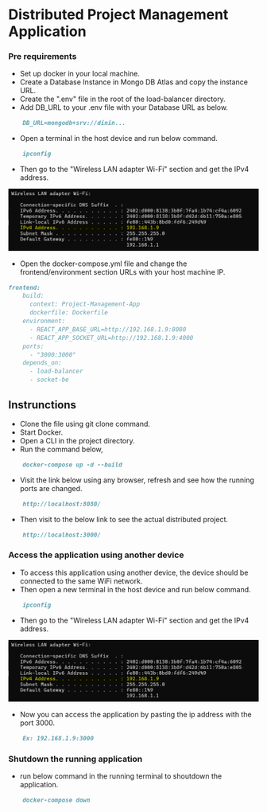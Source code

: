 # Distributed Project Management Application

### Pre requirements
* Set up docker in your local machine.
* Create a Database Instance in Mongo DB Atlas and copy the instance URL.
* Create the ".env" file in the root of the load-balancer directory.
* Add DB_URL to your .env file with your Database URL as below.
```markdown
    DB_URL=mongodb+srv://dinin...
``` 
* Open a terminal in the host device and run below command.
```markdown
    ipconfig
``` 
* Then go to the "Wireless LAN adapter Wi-Fi" section and get the IPv4 address.

![alt text](./assets/ip_address.png)

* Open the docker-compose.yml file and change the frontend/environment section URLs with your host machine IP.

```markdown
frontend:
    build: 
      context: Project-Management-App
      dockerfile: Dockerfile
    environment:
      - REACT_APP_BASE_URL=http://192.168.1.9:8080
      - REACT_APP_SOCKET_URL=http://192.168.1.9:4000
    ports:
      - "3000:3000"
    depends_on:
      - load-balancer
      - socket-be
``` 

## Instrunctions

* Clone the file using git clone command.
* Start Docker.
* Open a CLI in the project directory.
* Run the command below,
```markdown
    docker-compose up -d --build
``` 
* Visit the link below using any browser, refresh and see how the running ports are changed.
```markdown
    http://localhost:8080/
``` 
* Then visit to the below link to see the actual distributed project.
```markdown
    http://localhost:3000/
``` 
### Access the application using another device

* To access this application using another device, the device should be connected to the same WiFi network.
* Then open a new terminal in the host device and run below command.
```markdown
    ipconfig
``` 
* Then go to the "Wireless LAN adapter Wi-Fi" section and get the IPv4 address.

![alt text](./assets/ip_address.png)

* Now you can access the application by pasting the ip address with the port 3000.
```markdown
    Ex: 192.168.1.9:3000
``` 

### Shutdown the running application

* run below command in the running terminal to shoutdown the application.
```markdown
    docker-compose down
``` 